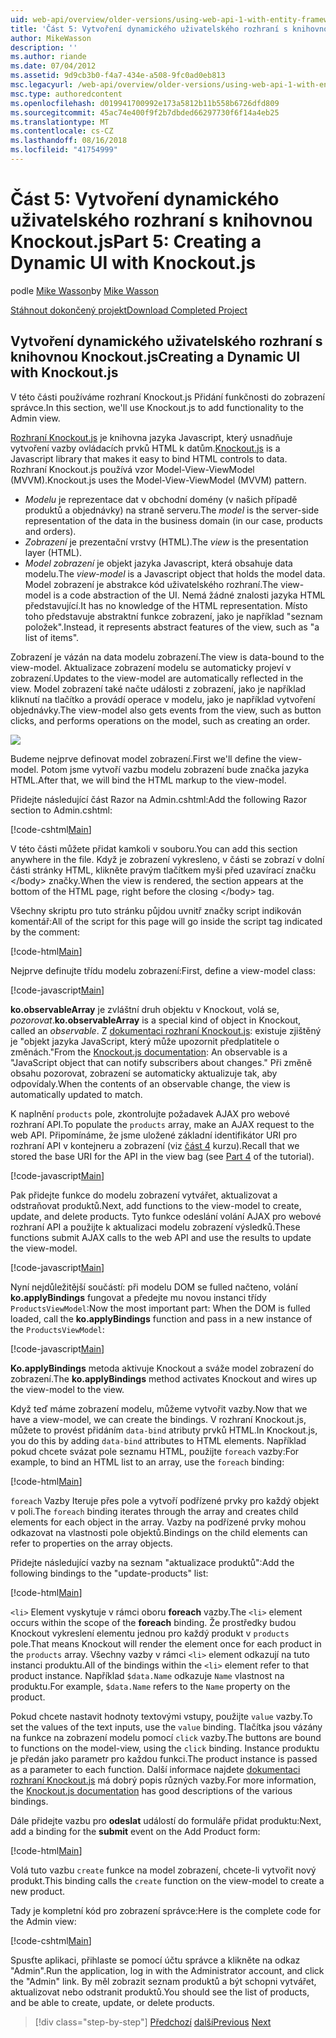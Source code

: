 ```yaml
---
uid: web-api/overview/older-versions/using-web-api-1-with-entity-framework-5/using-web-api-with-entity-framework-part-5
title: 'Část 5: Vytvoření dynamického uživatelského rozhraní s knihovnou Knockout.js | Dokumentace Microsoftu'
author: MikeWasson
description: ''
ms.author: riande
ms.date: 07/04/2012
ms.assetid: 9d9cb3b0-f4a7-434e-a508-9fc0ad0eb813
msc.legacyurl: /web-api/overview/older-versions/using-web-api-1-with-entity-framework-5/using-web-api-with-entity-framework-part-5
msc.type: authoredcontent
ms.openlocfilehash: d019941700992e173a5812b11b558b6726dfd809
ms.sourcegitcommit: 45ac74e400f9f2b7dbded66297730f6f14a4eb25
ms.translationtype: MT
ms.contentlocale: cs-CZ
ms.lasthandoff: 08/16/2018
ms.locfileid: "41754999"
---
```

<a name="part-5-creating-a-dynamic-ui-with-knockoutjs"></a><span data-ttu-id="34867-102">Část 5: Vytvoření dynamického uživatelského rozhraní s knihovnou Knockout.js</span><span class="sxs-lookup"><span data-stu-id="34867-102">Part 5: Creating a Dynamic UI with Knockout.js</span></span>
====================
<span data-ttu-id="34867-103">podle [Mike Wasson](https://github.com/MikeWasson)</span><span class="sxs-lookup"><span data-stu-id="34867-103">by [Mike Wasson](https://github.com/MikeWasson)</span></span>

[<span data-ttu-id="34867-104">Stáhnout dokončený projekt</span><span class="sxs-lookup"><span data-stu-id="34867-104">Download Completed Project</span></span>](http://code.msdn.microsoft.com/ASP-NET-Web-API-with-afa30545)

## <a name="creating-a-dynamic-ui-with-knockoutjs"></a><span data-ttu-id="34867-105">Vytvoření dynamického uživatelského rozhraní s knihovnou Knockout.js</span><span class="sxs-lookup"><span data-stu-id="34867-105">Creating a Dynamic UI with Knockout.js</span></span>

<span data-ttu-id="34867-106">V této části používáme rozhraní Knockout.js Přidání funkčnosti do zobrazení správce.</span><span class="sxs-lookup"><span data-stu-id="34867-106">In this section, we'll use Knockout.js to add functionality to the Admin view.</span></span>

<span data-ttu-id="34867-107">[Rozhraní Knockout.js](http://knockoutjs.com/) je knihovna jazyka Javascript, který usnadňuje vytvoření vazby ovládacích prvků HTML k datům.</span><span class="sxs-lookup"><span data-stu-id="34867-107">[Knockout.js](http://knockoutjs.com/) is a Javascript library that makes it easy to bind HTML controls to data.</span></span> <span data-ttu-id="34867-108">Rozhraní Knockout.js používá vzor Model-View-ViewModel (MVVM).</span><span class="sxs-lookup"><span data-stu-id="34867-108">Knockout.js uses the Model-View-ViewModel (MVVM) pattern.</span></span>

- <span data-ttu-id="34867-109">*Modelu* je reprezentace dat v obchodní domény (v našich případě produktů a objednávky) na straně serveru.</span><span class="sxs-lookup"><span data-stu-id="34867-109">The *model* is the server-side representation of the data in the business domain (in our case, products and orders).</span></span>
- <span data-ttu-id="34867-110">*Zobrazení* je prezentační vrstvy (HTML).</span><span class="sxs-lookup"><span data-stu-id="34867-110">The *view* is the presentation layer (HTML).</span></span>
- <span data-ttu-id="34867-111">*Model zobrazení* je objekt jazyka Javascript, která obsahuje data modelu.</span><span class="sxs-lookup"><span data-stu-id="34867-111">The *view-model* is a Javascript object that holds the model data.</span></span> <span data-ttu-id="34867-112">Model zobrazení je abstrakce kód uživatelského rozhraní.</span><span class="sxs-lookup"><span data-stu-id="34867-112">The view-model is a code abstraction of the UI.</span></span> <span data-ttu-id="34867-113">Nemá žádné znalosti jazyka HTML představující.</span><span class="sxs-lookup"><span data-stu-id="34867-113">It has no knowledge of the HTML representation.</span></span> <span data-ttu-id="34867-114">Místo toho představuje abstraktní funkce zobrazení, jako je například "seznam položek".</span><span class="sxs-lookup"><span data-stu-id="34867-114">Instead, it represents abstract features of the view, such as "a list of items".</span></span>

<span data-ttu-id="34867-115">Zobrazení je vázán na data modelu zobrazení.</span><span class="sxs-lookup"><span data-stu-id="34867-115">The view is data-bound to the view-model.</span></span> <span data-ttu-id="34867-116">Aktualizace zobrazení modelu se automaticky projeví v zobrazení.</span><span class="sxs-lookup"><span data-stu-id="34867-116">Updates to the view-model are automatically reflected in the view.</span></span> <span data-ttu-id="34867-117">Model zobrazení také načte události z zobrazení, jako je například kliknutí na tlačítko a provádí operace v modelu, jako je například vytvoření objednávky.</span><span class="sxs-lookup"><span data-stu-id="34867-117">The view-model also gets events from the view, such as button clicks, and performs operations on the model, such as creating an order.</span></span>

![](using-web-api-with-entity-framework-part-5/_static/image1.png)

<span data-ttu-id="34867-118">Budeme nejprve definovat model zobrazení.</span><span class="sxs-lookup"><span data-stu-id="34867-118">First we'll define the view-model.</span></span> <span data-ttu-id="34867-119">Potom jsme vytvoří vazbu modelu zobrazení bude značka jazyka HTML.</span><span class="sxs-lookup"><span data-stu-id="34867-119">After that, we will bind the HTML markup to the view-model.</span></span>

<span data-ttu-id="34867-120">Přidejte následující část Razor na Admin.cshtml:</span><span class="sxs-lookup"><span data-stu-id="34867-120">Add the following Razor section to Admin.cshtml:</span></span>

[!code-cshtml[Main](using-web-api-with-entity-framework-part-5/samples/sample1.cshtml)]

<span data-ttu-id="34867-121">V této části můžete přidat kamkoli v souboru.</span><span class="sxs-lookup"><span data-stu-id="34867-121">You can add this section anywhere in the file.</span></span> <span data-ttu-id="34867-122">Když je zobrazení vykresleno, v části se zobrazí v dolní části stránky HTML, klikněte pravým tlačítkem myši před uzavírací značku &lt;/body&gt; značky.</span><span class="sxs-lookup"><span data-stu-id="34867-122">When the view is rendered, the section appears at the bottom of the HTML page, right before the closing &lt;/body&gt; tag.</span></span>

<span data-ttu-id="34867-123">Všechny skriptu pro tuto stránku půjdou uvnitř značky script indikován komentář:</span><span class="sxs-lookup"><span data-stu-id="34867-123">All of the script for this page will go inside the script tag indicated by the comment:</span></span>

[!code-html[Main](using-web-api-with-entity-framework-part-5/samples/sample2.html)]

<span data-ttu-id="34867-124">Nejprve definujte třídu modelu zobrazení:</span><span class="sxs-lookup"><span data-stu-id="34867-124">First, define a view-model class:</span></span>

[!code-javascript[Main](using-web-api-with-entity-framework-part-5/samples/sample3.js)]

<span data-ttu-id="34867-125">**ko.observableArray** je zvláštní druh objektu v Knockout, volá se, *pozorovat*.</span><span class="sxs-lookup"><span data-stu-id="34867-125">**ko.observableArray** is a special kind of object in Knockout, called an *observable*.</span></span> <span data-ttu-id="34867-126">Z [dokumentaci rozhraní Knockout.js](http://knockoutjs.com/documentation/observables.html): existuje zjištěný je "objekt jazyka JavaScript, který může upozornit předplatitele o změnách."</span><span class="sxs-lookup"><span data-stu-id="34867-126">From the [Knockout.js documentation](http://knockoutjs.com/documentation/observables.html): An observable is a "JavaScript object that can notify subscribers about changes."</span></span> <span data-ttu-id="34867-127">Při změně obsahu pozorovat, zobrazení se automaticky aktualizuje tak, aby odpovídaly.</span><span class="sxs-lookup"><span data-stu-id="34867-127">When the contents of an observable change, the view is automatically updated to match.</span></span>

<span data-ttu-id="34867-128">K naplnění `products` pole, zkontrolujte požadavek AJAX pro webové rozhraní API.</span><span class="sxs-lookup"><span data-stu-id="34867-128">To populate the `products` array, make an AJAX request to the web API.</span></span> <span data-ttu-id="34867-129">Připomínáme, že jsme uložené základní identifikátor URI pro rozhraní API v kontejneru a zobrazení (viz [část 4](using-web-api-with-entity-framework-part-4.md) kurzu).</span><span class="sxs-lookup"><span data-stu-id="34867-129">Recall that we stored the base URI for the API in the view bag (see [Part 4](using-web-api-with-entity-framework-part-4.md) of the tutorial).</span></span>

[!code-javascript[Main](using-web-api-with-entity-framework-part-5/samples/sample4.js?highlight=5)]

<span data-ttu-id="34867-130">Pak přidejte funkce do modelu zobrazení vytvářet, aktualizovat a odstraňovat produktů.</span><span class="sxs-lookup"><span data-stu-id="34867-130">Next, add functions to the view-model to create, update, and delete products.</span></span> <span data-ttu-id="34867-131">Tyto funkce odeslání volání AJAX pro webové rozhraní API a použijte k aktualizaci modelu zobrazení výsledků.</span><span class="sxs-lookup"><span data-stu-id="34867-131">These functions submit AJAX calls to the web API and use the results to update the view-model.</span></span>

[!code-javascript[Main](using-web-api-with-entity-framework-part-5/samples/sample5.js?highlight=7)]

<span data-ttu-id="34867-132">Nyní nejdůležitější součástí: při modelu DOM se fulled načteno, volání **ko.applyBindings** fungovat a předejte mu novou instanci třídy `ProductsViewModel`:</span><span class="sxs-lookup"><span data-stu-id="34867-132">Now the most important part: When the DOM is fulled loaded, call the **ko.applyBindings** function and pass in a new instance of the `ProductsViewModel`:</span></span>

[!code-javascript[Main](using-web-api-with-entity-framework-part-5/samples/sample6.js)]

<span data-ttu-id="34867-133">**Ko.applyBindings** metoda aktivuje Knockout a sváže model zobrazení do zobrazení.</span><span class="sxs-lookup"><span data-stu-id="34867-133">The **ko.applyBindings** method activates Knockout and wires up the view-model to the view.</span></span>

<span data-ttu-id="34867-134">Když teď máme zobrazení modelu, můžeme vytvořit vazby.</span><span class="sxs-lookup"><span data-stu-id="34867-134">Now that we have a view-model, we can create the bindings.</span></span> <span data-ttu-id="34867-135">V rozhraní Knockout.js, můžete to provést přidáním `data-bind` atributy prvků HTML.</span><span class="sxs-lookup"><span data-stu-id="34867-135">In Knockout.js, you do this by adding `data-bind` attributes to HTML elements.</span></span> <span data-ttu-id="34867-136">Například pokud chcete svázat pole seznamu HTML, použijte `foreach` vazby:</span><span class="sxs-lookup"><span data-stu-id="34867-136">For example, to bind an HTML list to an array, use the `foreach` binding:</span></span>

[!code-html[Main](using-web-api-with-entity-framework-part-5/samples/sample7.html?highlight=1)]

<span data-ttu-id="34867-137">`foreach` Vazby Iteruje přes pole a vytvoří podřízené prvky pro každý objekt v poli.</span><span class="sxs-lookup"><span data-stu-id="34867-137">The `foreach` binding iterates through the array and creates child elements for each object in the array.</span></span> <span data-ttu-id="34867-138">Vazby na podřízené prvky mohou odkazovat na vlastnosti pole objektů.</span><span class="sxs-lookup"><span data-stu-id="34867-138">Bindings on the child elements can refer to properties on the array objects.</span></span>

<span data-ttu-id="34867-139">Přidejte následující vazby na seznam "aktualizace produktů":</span><span class="sxs-lookup"><span data-stu-id="34867-139">Add the following bindings to the "update-products" list:</span></span>

[!code-html[Main](using-web-api-with-entity-framework-part-5/samples/sample8.html)]

<span data-ttu-id="34867-140">`<li>` Element vyskytuje v rámci oboru **foreach** vazby.</span><span class="sxs-lookup"><span data-stu-id="34867-140">The `<li>` element occurs within the scope of the **foreach** binding.</span></span> <span data-ttu-id="34867-141">Že prostředky budou Knockout vykreslení elementu jednou pro každý produkt v `products` pole.</span><span class="sxs-lookup"><span data-stu-id="34867-141">That means Knockout will render the element once for each product in the `products` array.</span></span> <span data-ttu-id="34867-142">Všechny vazby v rámci `<li>` element odkazují na tuto instanci produktu.</span><span class="sxs-lookup"><span data-stu-id="34867-142">All of the bindings within the `<li>` element refer to that product instance.</span></span> <span data-ttu-id="34867-143">Například `$data.Name` odkazuje `Name` vlastnost na produktu.</span><span class="sxs-lookup"><span data-stu-id="34867-143">For example, `$data.Name` refers to the `Name` property on the product.</span></span>

<span data-ttu-id="34867-144">Pokud chcete nastavit hodnoty textovými vstupy, použijte `value` vazby.</span><span class="sxs-lookup"><span data-stu-id="34867-144">To set the values of the text inputs, use the `value` binding.</span></span> <span data-ttu-id="34867-145">Tlačítka jsou vázány na funkce na zobrazení modelu pomocí `click` vazby.</span><span class="sxs-lookup"><span data-stu-id="34867-145">The buttons are bound to functions on the model-view, using the `click` binding.</span></span> <span data-ttu-id="34867-146">Instance produktu je předán jako parametr pro každou funkci.</span><span class="sxs-lookup"><span data-stu-id="34867-146">The product instance is passed as a parameter to each function.</span></span> <span data-ttu-id="34867-147">Další informace najdete [dokumentaci rozhraní Knockout.js](http://knockoutjs.com/documentation/observables.html) má dobrý popis různých vazby.</span><span class="sxs-lookup"><span data-stu-id="34867-147">For more information, the [Knockout.js documentation](http://knockoutjs.com/documentation/observables.html) has good descriptions of the various bindings.</span></span>

<span data-ttu-id="34867-148">Dále přidejte vazbu pro **odeslat** událostí do formuláře přidat produktu:</span><span class="sxs-lookup"><span data-stu-id="34867-148">Next, add a binding for the **submit** event on the Add Product form:</span></span>

[!code-html[Main](using-web-api-with-entity-framework-part-5/samples/sample9.html)]

<span data-ttu-id="34867-149">Volá tuto vazbu `create` funkce na model zobrazení, chcete-li vytvořit nový produkt.</span><span class="sxs-lookup"><span data-stu-id="34867-149">This binding calls the `create` function on the view-model to create a new product.</span></span>

<span data-ttu-id="34867-150">Tady je kompletní kód pro zobrazení správce:</span><span class="sxs-lookup"><span data-stu-id="34867-150">Here is the complete code for the Admin view:</span></span>

[!code-cshtml[Main](using-web-api-with-entity-framework-part-5/samples/sample10.cshtml)]

<span data-ttu-id="34867-151">Spusťte aplikaci, přihlaste se pomocí účtu správce a klikněte na odkaz "Admin".</span><span class="sxs-lookup"><span data-stu-id="34867-151">Run the application, log in with the Administrator account, and click the "Admin" link.</span></span> <span data-ttu-id="34867-152">By měl zobrazit seznam produktů a být schopni vytvářet, aktualizovat nebo odstranit produktů.</span><span class="sxs-lookup"><span data-stu-id="34867-152">You should see the list of products, and be able to create, update, or delete products.</span></span>

> [!div class="step-by-step"]
> <span data-ttu-id="34867-153">[Předchozí](using-web-api-with-entity-framework-part-4.md)
> [další](using-web-api-with-entity-framework-part-6.md)</span><span class="sxs-lookup"><span data-stu-id="34867-153">[Previous](using-web-api-with-entity-framework-part-4.md)
[Next](using-web-api-with-entity-framework-part-6.md)</span></span>
